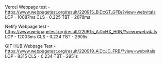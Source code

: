 Vercel Webpage test - https://www.webpagetest.org/result/220915_BiDcGT_GFB/?view=webvitals
  LCP - 10087ms
  CLS - 0.225
  TBT - 2078ms
  
  Netify Webpage test - https://www.webpagetest.org/result/220915_AiDcHX_H0N/?view=webvitals
    LCP - 12003ms
    CLS - 0.234
    TBT - 2905s
    
  GIT HUB Webpage Test - https://www.webpagetest.org/result/220919_AiDcJC_FRB/?view=webvitals
    LCP - 8315
    CLS - 0.234
    TBT - 2951s
